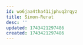 ```yaml
---
id: wo6jaa4tha41ijphuq2rqyz
title: Simon-Rerat
desc: ''
updated: 1743421297486
created: 1743421297486
---
```

